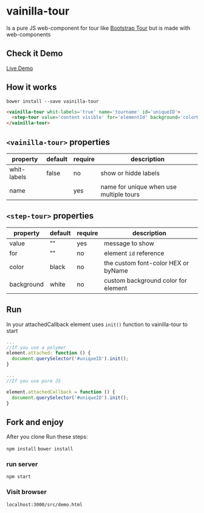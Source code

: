 # vainilla-tour
Is a pure JS web-component for tour like [Bootstrap Tour](http://bootstraptour.com/) but is made with web-components

## Check it Demo

[Live Demo](http://enrique199413.github.io/vainilla-tour/)

## How it works

``` bower install --save vainilla-tour ```

```html
<vainilla-tour whit-labels='true' name='tourname' id='uniqueID'>
  <step-tour value='content visible' for='elementId' background='colorHEX' color='colorHEX'></step-tour>
</vainilla-tour>
```
## `<vainilla-tour>` properties
|property   | default | require  |  description |
|---|---|---|---|
|whit-labels   | false | no  |  show or hidde labels |
|name   |  | yes  |  name for unique when use multiple tours |


## `<step-tour>` properties

|property   | default | require  |  description |
|---|---|---|---|
| value | ""  | yes  | message to show  |
| for | ""  | no  | element `id` reference  |
| color  |  black | no  | the custom font-color HEX or byName |
| background  | white  | no   | custom background color for element  |


## Run

In your attachedCallback element uses `init()` function to vainilla-tour to start

```JavaScript
...
//If you use a polymer
element.attached: function () {
  document.querySelector('#uniqueID').init();
}

...
//If you use pure JS

element.attachedCallback = function () {
  document.querySelector('#uniqueID').init();
}
```

## Fork and enjoy

After you clone Run these steps:

`npm install` `bower install`

### run server

`npm start`

### Visit browser

`localhost:3000/src/demo.html`
